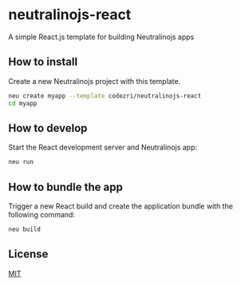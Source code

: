 # neutralinojs-react
A simple React.js template for building Neutralinojs apps

## How to install

Create a new Neutralinojs project with this template.

```bash
neu create myapp --template codezri/neutralinojs-react
cd myapp
```

## How to develop

Start the React development server and Neutralinojs app:

```bash
neu run
```

## How to bundle the app

Trigger a new React build and create the application bundle with the following command:
```bash
neu build
```

## License

[MIT](LICENSE)
